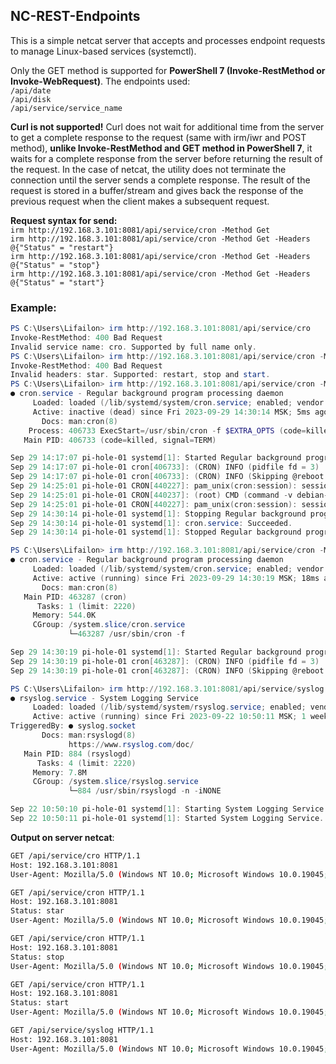 ## NC-REST-Endpoints

This is a simple netcat server that accepts and processes endpoint requests to manage Linux-based services (systemctl).

Only the GET method is supported for **PowerShell 7 (Invoke-RestMethod or Invoke-WebRequest)**. The endpoints used: \
`/api/date` \
`/api/disk` \
`/api/service/service_name`

**Curl is not supported!** Curl does not wait for additional time from the server to get a complete response to the request (same with irm/iwr and POST method), **unlike Invoke-RestMethod and GET method in PowerShell 7**, it waits for a complete response from the server before returning the result of the request. In the case of netcat, the utility does not terminate the connection until the server sends a complete response. The result of the request is stored in a buffer/stream and gives back the response of the previous request when the client makes a subsequent request.

**Request syntax for send:** \
`irm http://192.168.3.101:8081/api/service/cron -Method Get` \
`irm http://192.168.3.101:8081/api/service/cron -Method Get -Headers @{"Status" = "restart"}` \
`irm http://192.168.3.101:8081/api/service/cron -Method Get -Headers @{"Status" = "stop"}` \
`irm http://192.168.3.101:8081/api/service/cron -Method Get -Headers @{"Status" = "start"}`

### Example:

```powershell
PS C:\Users\Lifailon> irm http://192.168.3.101:8081/api/service/cro
Invoke-RestMethod: 400 Bad Request
Invalid service name: cro. Supported by full name only.
PS C:\Users\Lifailon> irm http://192.168.3.101:8081/api/service/cron -Method Get -Headers @{"Status" = "star"}
Invoke-RestMethod: 400 Bad Request
Invalid headers: star. Supported: restart, stop and start.
PS C:\Users\Lifailon> irm http://192.168.3.101:8081/api/service/cron -Method Get -Headers @{"Status" = "stop"}
● cron.service - Regular background program processing daemon
     Loaded: loaded (/lib/systemd/system/cron.service; enabled; vendor preset: enabled)
     Active: inactive (dead) since Fri 2023-09-29 14:30:14 MSK; 5ms ago
       Docs: man:cron(8)
    Process: 406733 ExecStart=/usr/sbin/cron -f $EXTRA_OPTS (code=killed, signal=TERM)
   Main PID: 406733 (code=killed, signal=TERM)

Sep 29 14:17:07 pi-hole-01 systemd[1]: Started Regular background program processing daemon.
Sep 29 14:17:07 pi-hole-01 cron[406733]: (CRON) INFO (pidfile fd = 3)
Sep 29 14:17:07 pi-hole-01 cron[406733]: (CRON) INFO (Skipping @reboot jobs -- not system startup)
Sep 29 14:25:01 pi-hole-01 CRON[440227]: pam_unix(cron:session): session opened for user root by (uid=0)
Sep 29 14:25:01 pi-hole-01 CRON[440237]: (root) CMD (command -v debian-sa1 > /dev/null && debian-sa1 1 1)
Sep 29 14:25:01 pi-hole-01 CRON[440227]: pam_unix(cron:session): session closed for user root
Sep 29 14:30:14 pi-hole-01 systemd[1]: Stopping Regular background program processing daemon...
Sep 29 14:30:14 pi-hole-01 systemd[1]: cron.service: Succeeded.
Sep 29 14:30:14 pi-hole-01 systemd[1]: Stopped Regular background program processing daemon.

PS C:\Users\Lifailon> irm http://192.168.3.101:8081/api/service/cron -Method Get -Headers @{"Status" = "start"}
● cron.service - Regular background program processing daemon
     Loaded: loaded (/lib/systemd/system/cron.service; enabled; vendor preset: enabled)
     Active: active (running) since Fri 2023-09-29 14:30:19 MSK; 18ms ago
       Docs: man:cron(8)
   Main PID: 463287 (cron)
      Tasks: 1 (limit: 2220)
     Memory: 544.0K
     CGroup: /system.slice/cron.service
             └─463287 /usr/sbin/cron -f

Sep 29 14:30:19 pi-hole-01 systemd[1]: Started Regular background program processing daemon.
Sep 29 14:30:19 pi-hole-01 cron[463287]: (CRON) INFO (pidfile fd = 3)
Sep 29 14:30:19 pi-hole-01 cron[463287]: (CRON) INFO (Skipping @reboot jobs -- not system startup)

PS C:\Users\Lifailon> irm http://192.168.3.101:8081/api/service/syslog -Method Get
● rsyslog.service - System Logging Service
     Loaded: loaded (/lib/systemd/system/rsyslog.service; enabled; vendor preset: enabled)
     Active: active (running) since Fri 2023-09-22 10:50:11 MSK; 1 weeks 0 days ago
TriggeredBy: ● syslog.socket
       Docs: man:rsyslogd(8)
             https://www.rsyslog.com/doc/
   Main PID: 884 (rsyslogd)
      Tasks: 4 (limit: 2220)
     Memory: 7.8M
     CGroup: /system.slice/rsyslog.service
             └─884 /usr/sbin/rsyslogd -n -iNONE

Sep 22 10:50:10 pi-hole-01 systemd[1]: Starting System Logging Service...
Sep 22 10:50:11 pi-hole-01 systemd[1]: Started System Logging Service.
```

**Output on server netcat**:

```bash
GET /api/service/cro HTTP/1.1
Host: 192.168.3.101:8081
User-Agent: Mozilla/5.0 (Windows NT 10.0; Microsoft Windows 10.0.19045; ru-RU) PowerShell/7.3.7

GET /api/service/cron HTTP/1.1
Host: 192.168.3.101:8081
Status: star
User-Agent: Mozilla/5.0 (Windows NT 10.0; Microsoft Windows 10.0.19045; ru-RU) PowerShell/7.3.7

GET /api/service/cron HTTP/1.1
Host: 192.168.3.101:8081
Status: stop
User-Agent: Mozilla/5.0 (Windows NT 10.0; Microsoft Windows 10.0.19045; ru-RU) PowerShell/7.3.7

GET /api/service/cron HTTP/1.1
Host: 192.168.3.101:8081
Status: start
User-Agent: Mozilla/5.0 (Windows NT 10.0; Microsoft Windows 10.0.19045; ru-RU) PowerShell/7.3.7

GET /api/service/syslog HTTP/1.1
Host: 192.168.3.101:8081
User-Agent: Mozilla/5.0 (Windows NT 10.0; Microsoft Windows 10.0.19045; ru-RU) PowerShell/7.3.7
```
